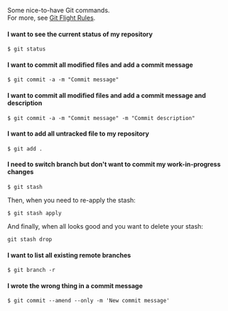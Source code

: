 Some nice-to-have Git commands.  
For more, see [Git Flight Rules](https://github.com/k88hudson/git-flight-rules).

#### I want to see the current status of my repository
```
$ git status
```

#### I want to commit all modified files and add a commit message
```
$ git commit -a -m "Commit message"
```

#### I want to commit all modified files and add a commit message and description
```
$ git commit -a -m "Commit message" -m "Commit description"
```

#### I want to add all untracked file to my repository
```
$ git add .
```

#### I need to switch branch but don't want to commit my work-in-progress changes
```
$ git stash
```

Then, when you need to re-apply the stash:
```
$ git stash apply
```

And finally, when all looks good and you want to delete your stash:
```
git stash drop
```

#### I want to list all existing remote branches
```
$ git branch -r
```

#### I wrote the wrong thing in a commit message
```
$ git commit --amend --only -m 'New commit message'
```